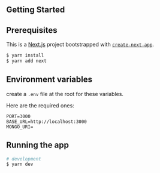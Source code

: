 ## Getting Started

## Prerequisites

This is a [Next.js](https://nextjs.org/) project bootstrapped with [`create-next-app`](https://github.com/vercel/next.js/tree/canary/packages/create-next-app).

```bash
$ yarn install
$ yarn add next
```

## Environment variables

create a `.env` file at the root for these variables.

Here are the required ones:

```
PORT=3000
BASE_URL=http://localhost:3000
MONGO_URI=
```

## Running the app

```bash
# development
$ yarn dev
```
